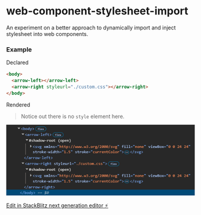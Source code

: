 # web-component-stylesheet-import

An experiment on a better approach to dynamically import and inject stylesheet into web components.

### Example 

Declared

```html
<body>
  <arrow-left></arrow-left>
  <arrow-right styleurl="./custom.css"></arrow-right>
</body>
```
Rendered
> Notice out there is no <code>style</code> element here.

![Rendered elements](image.png)

[Edit in StackBlitz next generation editor ⚡️](https://stackblitz.com/~/github.com/william-mba/web-component-stylesheet-import)